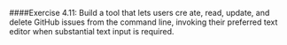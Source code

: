 ####Exercise 4.11:
Build a tool that lets users cre ate, read, update, and delete GitHub issues from
the command line, invoking their preferred text editor when substantial text input is required.